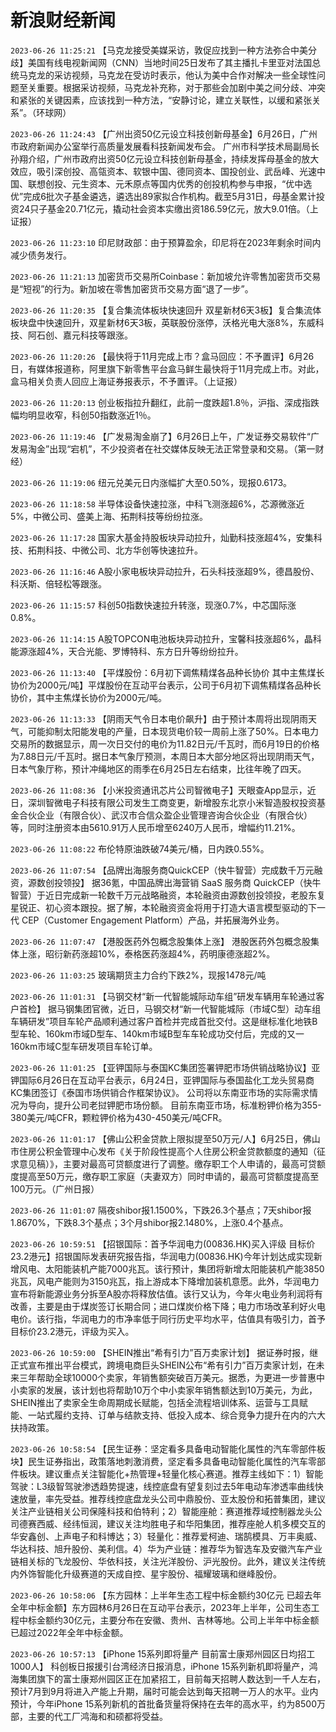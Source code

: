 # 新浪财经新闻
`2023-06-26 11:25:21` 【马克龙接受美媒采访，敦促应找到一种方法弥合中美分歧】美国有线电视新闻网（CNN）当地时间25日发布了其主播扎卡里亚对法国总统马克龙的采访视频，马克龙在受访时表示，他认为美中合作对解决一些全球性问题至关重要。根据采访视频，马克龙补充称，对于那些会加剧中美之间分歧、冲突和紧张的关键因素，应该找到一种方法，“安静讨论，建立关联性，以缓和紧张关系”。（环球网）

`2023-06-26 11:24:43` 【广州出资50亿元设立科技创新母基金】6月26日，广州市政府新闻办公室举行高质量发展看科技新闻发布会。 广州市科学技术局副局长孙翔介绍，广州市政府出资50亿元设立科技创新母基金，持续发挥母基金的放大效应，吸引深创投、高瓴资本、软银中国、德同资本、国投创业、武岳峰、光速中国、联想创投、元生资本、元禾原点等国内优秀的创投机构参与申报，“优中选优”完成6批次子基金遴选，遴选出89家拟合作机构。截至5月31日，母基金累计投资24只子基金20.71亿元，撬动社会资本实缴出资186.59亿元，放大9.01倍。（上证报）

`2023-06-26 11:23:10` 印尼财政部：由于预算盈余，印尼将在2023年剩余时间内减少债务发行。

`2023-06-26 11:21:13` 加密货币交易所Coinbase：新加坡允许零售加密货币交易是“短视”的行为。新加坡在零售加密货币交易方面“退了一步”。

`2023-06-26 11:20:35` 【复合集流体板块快速回升 双星新材6天3板】复合集流体板块盘中快速回升，双星新材6天3板，英联股份涨停，沃格光电大涨8%，东威科技、阿石创、嘉元科技等跟涨。

`2023-06-26 11:20:26` 【最快将于11月完成上市？盒马回应：不予置评】6月26日，有媒体报道称，阿里旗下新零售平台盒马鲜生最快将于11月完成上市。对此，盒马相关负责人回应上海证券报表示，不予置评。（上证报）

`2023-06-26 11:20:13` 创业板指拉升翻红，此前一度跌超1.8％，沪指、深成指跌幅均明显收窄，科创50指数涨近1％。

`2023-06-26 11:19:46` 【广发易淘金崩了】6月26日上午，广发证券交易软件“广发易淘金”出现“宕机”，不少投资者在社交媒体反映无法正常登录和交易。（第一财经）

`2023-06-26 11:19:06` 纽元兑美元日内涨幅扩大至0.50%，现报0.6173。

`2023-06-26 11:18:58` 半导体设备快速拉涨，中科飞测涨超6%，芯源微涨近5%，中微公司、盛美上海、拓荆科技等纷纷拉涨。

`2023-06-26 11:17:28` 国家大基金持股板块异动拉升，灿勤科技涨超4%，安集科技、拓荆科技、中微公司、北方华创等快速拉升。

`2023-06-26 11:16:46` A股小家电板块异动拉升，石头科技涨超9%，德昌股份、科沃斯、倍轻松等跟涨。

`2023-06-26 11:15:57` 科创50指数快速拉升转涨，现涨0.7%，中芯国际涨0.8%。

`2023-06-26 11:14:15` A股TOPCON电池板块异动拉升，宝馨科技涨超6%，晶科能源涨超4%，天合光能、罗博特科、东方日升等纷纷拉升。

`2023-06-26 11:13:40` 【平煤股份：6月初下调焦精煤各品种长协价 其中主焦煤长协价为2000元/吨】平煤股份在互动平台表示，公司于6月初下调焦精煤各品种长协价，其中主焦煤长协价为2000元/吨。

`2023-06-26 11:13:33` 【阴雨天气令日本电价飙升】由于预计本周将出现阴雨天气，可能抑制太阳能发电的产量，日本现货电价较一周前上涨了50%。日本电力交易所的数据显示，周一次日交付的电价为11.82日元/千瓦时，而6月19日的价格为7.88日元/千瓦时。据日本气象厅预测，本周日本大部分地区将出现阴雨天气，日本气象厅称，预计冲绳地区的雨季在6月25日左右结束，比往年晚了四天。

`2023-06-26 11:08:36` 【小米投资通讯芯片公司智微电子】天眼查App显示，近日，深圳智微电子科技有限公司发生工商变更，新增股东北京小米智造股权投资基金合伙企业（有限合伙）、武汉市合信众盈企业管理咨询合伙企业（有限合伙）等，同时注册资本由5610.91万人民币增至6240万人民币，增幅约11.21%。

`2023-06-26 11:08:22` 布伦特原油跌破74美元/桶，日内跌0.55%。

`2023-06-26 11:07:54` 【品牌出海服务商QuickCEP（快牛智营）完成数千万元融资，源数创投领投】 据36氪，中国品牌出海营销 SaaS 服务商 QuickCEP（快牛智营）于近日完成新一轮数千万元战略融资，本轮融资由源数创投领投，老股东复星锐正、初心资本跟投。据了解，本轮融资资金将用于打造大语言模型驱动的下一代 CEP（Customer Engagement Platform）产品，并拓展海外业务。

`2023-06-26 11:07:47` 【港股医药外包概念股集体上涨】 港股医药外包概念股集体上涨，昭衍新药涨超10%，泰格医药涨超4%，药明康德涨超2%。

`2023-06-26 11:03:25` 玻璃期货主力合约下跌2%，现报1478元/吨

`2023-06-26 11:01:31` 【马钢交材“新一代智能城际动车组”研发车辆用车轮通过客户首检】 据马钢集团官微，近日，马钢交材“新一代智能城际（市域C型）动车组车辆研发”项目车轮产品顺利通过客户首检并完成首批交付。这是继标准化地铁B型车轮、160km市域D型车、140km市域B型车车轮成功交付后，完成的又一160km市域C型车研发项目车轮订单。

`2023-06-26 11:01:25` 【亚钾国际与泰国KC集团签署钾肥市场供销战略协议】亚钾国际6月26日在互动平台表示，6月24日，亚钾国际与泰国盐化工龙头贸易商KC集团签订《泰国市场供销合作框架协议》。 公司将以东南亚市场的实际需求情况为导向，提升公司老挝钾肥市场份额。 目前东南亚市场，标准粉钾价格为355-380美元/吨CFR，颗粒钾价格为430-450美元/吨CFR。

`2023-06-26 11:01:17` 【佛山公积金贷款上限拟提至50万元/人】6月25日，佛山市住房公积金管理中心发布《关于阶段性提高个人住房公积金贷款额度的通知（征求意见稿）》，主要对最高可贷额度进行了调整。缴存职工个人申请的，最高可贷额度提高至50万元，缴存职工家庭（夫妻双方）同时申请的，最高可贷额度提高至100万元。（广州日报）

`2023-06-26 11:01:07` 隔夜shibor报1.1500%，下跌26.3个基点；7天shibor报1.8670%，下跌8.3个基点；3个月shibor报2.1480%，上涨0.4个基点。

`2023-06-26 10:59:51` 【招银国际：首予华润电力(00836.HK)买入评级 目标价23.2港元】招银国际发表研究报告指，华润电力(00836.HK)今年计划达成实现新增风电、太阳能装机产能7000兆瓦。该行预计，集团将新增太阳能装机产能3850兆瓦，风电产能则为3150兆瓦，指上游成本下降增加装机意愿。此外，华润电力宣布将新能源业务分拆至A股亦将释放估值。该行又认为，今年火电业务利润将有改善，主要是由于煤炭签订长期合同；进口煤炭价格下降；电力市场改革利好火电电价。该行指，华润电力的市净率低于同行历史平均水平，估值具有吸引力，首予目标价23.2港元，评级为买入。

`2023-06-26 10:59:00` 【SHEIN推出“希有引力”百万卖家计划】 据证券时报，继正式宣布推出平台模式，跨境电商巨头SHEIN公布“希有引力”百万卖家计划，在未来三年帮助全球10000个卖家，年销售额突破百万美元。据悉，为更进一步普惠中小卖家的发展，该计划也将帮助10万个中小卖家年销售额达到10万美元，为此，SHEIN推出了卖家全生命周期成长赋能，包括全流程培训体系、运营与工具赋能、一站式履约支持、订单与结款支持、低投入成本、综合竞争力提升在内的六大扶持政策。

`2023-06-26 10:58:54` 【民生证券：坚定看多具备电动智能化属性的汽车零部件板块】民生证券指出，政策落地刺激消费，坚定看多具备电动智能化属性的汽车零部件板块。建议重点关注智能化+热管理+轻量化核心赛道。推荐主线如下：1）智能驾驶：L3级智驾驶渗透趋势提速，线控底盘有望复刻过去5年电动车渗透率曲线快速放量，率先受益。推荐线控底盘龙头公司中鼎股份、亚太股份和拓普集团，建议关注产业链相关公司保隆科技和伯特利；2）智能座舱：赛道推荐域控制器龙头公司德赛西威、经纬恒润，建议关注均胜电子和华阳集团，推荐座舱人机多模交互的华安鑫创、上声电子和科博达；3）轻量化：推荐爱柯迪、瑞鹄模具、万丰奥威、华达科技、旭升股份、美利信。4）华为产业链：推荐华为智选车及安徽汽车产业链相关标的飞龙股份、华依科技，关注光洋股份、沪光股份。此外，建议关注传统内外饰智能化升级赛道的天成自控、星宇股份、福耀玻璃和继峰股份。

`2023-06-26 10:58:06` 【东方园林：上半年生态工程中标金额约30亿元 已超去年全年中标金额】东方园林6月26日在互动平台表示，2023年上半年，公司生态工程中标金额约30亿元，主要分布在安徽、贵州、吉林等地。公司上半年中标金额已超过2022年全年中标金额。

`2023-06-26 10:57:13` 【iPhone 15系列即将量产 目前富士康郑州园区日均招工1000人】 科创板日报援引台湾经济日报消息，iPhone 15系列新机即将量产，鸿海集团旗下的富士康郑州园区正在加紧招工，目前每天招聘人数达到一千人左右，预计7月到9月将进入产能上升期，届时可能会达到每天招聘一万人的水平。业内预计，今年iPhone 15系列新机的首批备货量将保持在去年的高水平，约为8500万部，主要的代工厂鸿海和和硕都将受益。

